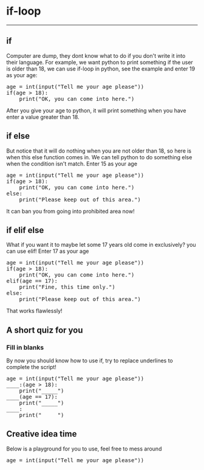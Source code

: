 # if-loop
<script type="text/x-thebe-config"> 
  {
      requestKernel: true,
      mountActivateWidget: true,
      mountStatusWidget: true,
      binderOptions: {
      repo: "brianlihk/requirements",
      },
  }
</script>

<script src="https://unpkg.com/thebe@latest/lib/index.js"></script>

<div class="thebe-activate"></div>
<div class="thebe-status"></div>

---

## if
Computer are dump, they dont know what to do if you don't write it into their language.
For example, we want python to print something if the user is older than 18, we can use if-loop in python, see the example and enter 19 as your age:

<pre data-executable="true" data-language="python">
age = int(input("Tell me your age please"))
if(age > 18):
	print("OK, you can come into here.")
</pre>

After you give your age to python, it will print something when you have enter a value greater than 18.

## if else

But notice that it will do nothing when you are not older than 18, so here is when this else function comes in. We can tell python to do something else when the condition isn't match. Enter 15 as your age

<pre data-executable="true" data-language="python">
age = int(input("Tell me your age please"))
if(age > 18):
	print("OK, you can come into here.")
else:
	print("Please keep out of this area.")
</pre>

It can ban you from going into prohibited area now!

## if elif else
What if you want it to maybe let some 17 years old come in exclusively? you can use elif!
Enter 17 as your age
<pre data-executable="true" data-language="python">
age = int(input("Tell me your age please"))
if(age > 18):
	print("OK, you can come into here.")
elif(age == 17):
	print("Fine, this time only.")
else:
	print("Please keep out of this area.")
</pre>

That works flawlessly!

## A short quiz for you
### Fill in blanks
By now you should know how to use if, try to replace underlines to complete the script!
<pre data-executable="true" data-language="python">
age = int(input("Tell me your age please"))
____:(age > 18):
	print("_____")
____(age == 17):
	print("_____")
____:
	print("_____")
</pre>
## Creative idea time
Below is a playground for you to use, feel free to mess around
<pre data-executable="true" data-language="python">
age = int(input("Tell me your age please"))

</pre>
